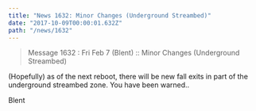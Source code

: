 ```yaml
---
title: "News 1632: Minor Changes (Underground Streambed)"
date: "2017-10-09T00:00:01.632Z"
path: "/news/1632"
---
```


> Message 1632 : Fri Feb  7 (Blent)      :: Minor Changes (Underground Streambed)

(Hopefully) as of the next reboot, there will be new fall exits in
part of the underground streambed zone. You have been warned..

Blent